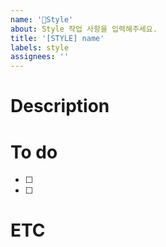 ```yaml
---
name: '🎨Style'
about: Style 작업 사항을 입력해주세요.
title: '[STYLE] name'
labels: style
assignees: ''
---
```


# Description

# To do

- [ ]
- [ ]

# ETC
